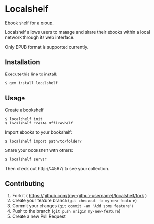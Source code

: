 # Localshelf

Ebook shelf for a group.

Localshelf allows users to manage and share their ebooks within a local network
through its web interface.

Only EPUB format is supported currently.

## Installation

Execute this line to install:

    $ gem install localshelf

## Usage

Create a bookshelf:

    $ localshelf init
    $ localshelf create OfficeShelf

Import ebooks to your bookshelf:

    $ localshelf import path/to/folder/

Share your bookshelf with others:

    $ localshelf server

Then check out http://<your-ip-address>:4567/ to see your collection.

## Contributing

1. Fork it ( https://github.com/[my-github-username]/localshelf/fork )
2. Create your feature branch (`git checkout -b my-new-feature`)
3. Commit your changes (`git commit -am 'Add some feature'`)
4. Push to the branch (`git push origin my-new-feature`)
5. Create a new Pull Request
